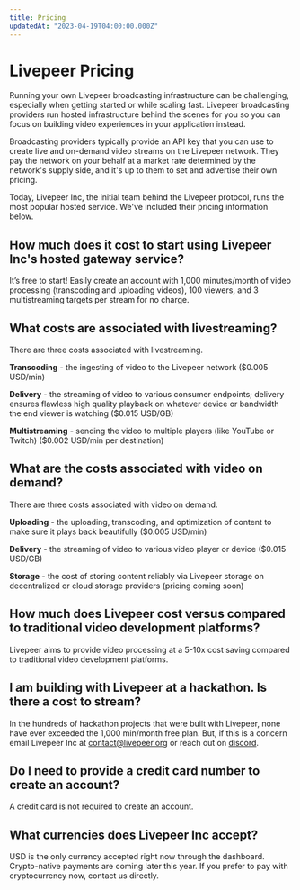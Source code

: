 ```yaml
---
title: Pricing
updatedAt: "2023-04-19T04:00:00.000Z"
---
```


# Livepeer Pricing

Running your own Livepeer broadcasting infrastructure can be challenging,
especially when getting started or while scaling fast. Livepeer broadcasting
providers run hosted infrastructure behind the scenes for you so you can focus
on building video experiences in your application instead.

Broadcasting providers typically provide an API key that you can use to create
live and on-demand video streams on the Livepeer network. They pay the network
on your behalf at a market rate determined by the network's supply side, and
it's up to them to set and advertise their own pricing.

Today, Livepeer Inc, the initial team behind the Livepeer protocol, runs the
most popular hosted service. We've included their pricing information below.

## How much does it cost to start using Livepeer Inc's hosted gateway service?

It’s free to start! Easily create an account with 1,000 minutes/month of video
processing (transcoding and uploading videos), 100 viewers, and 3 multistreaming
targets per stream for no charge.

## What costs are associated with livestreaming?

There are three costs associated with livestreaming.

**Transcoding** - the ingesting of video to the Livepeer network ($0.005
USD/min)

**Delivery** - the streaming of video to various consumer endpoints; delivery
ensures flawless high quality playback on whatever device or bandwidth the end
viewer is watching ($0.015 USD/GB)

**Multistreaming** - sending the video to multiple players (like YouTube or
Twitch) ($0.002 USD/min per destination)

## What are the costs associated with video on demand?

There are three costs associated with video on demand.

**Uploading** - the uploading, transcoding, and optimization of content to make
sure it plays back beautifully ($0.005 USD/min)

**Delivery** - the streaming of video to various video player or device ($0.015
USD/GB)

**Storage** - the cost of storing content reliably via Livepeer storage on
decentralized or cloud storage providers (pricing coming soon)

## How much does Livepeer cost versus compared to traditional video development platforms?

Livepeer aims to provide video processing at a 5-10x cost saving compared to
traditional video development platforms.

## I am building with Livepeer at a hackathon. Is there a cost to stream?

In the hundreds of hackathon projects that were built with Livepeer, none have
ever exceeded the 1,000 min/month free plan. But, if this is a concern email
Livepeer Inc at [contact@livepeer.org](mailto:contact@livepeer.org) or reach out
on [discord](https://discord.gg/livepeer).

## Do I need to provide a credit card number to create an account?

A credit card is not required to create an account.

## What currencies does Livepeer Inc accept?

USD is the only currency accepted right now through the dashboard. Crypto-native
payments are coming later this year. If you prefer to pay with cryptocurrency
now, contact us directly.
